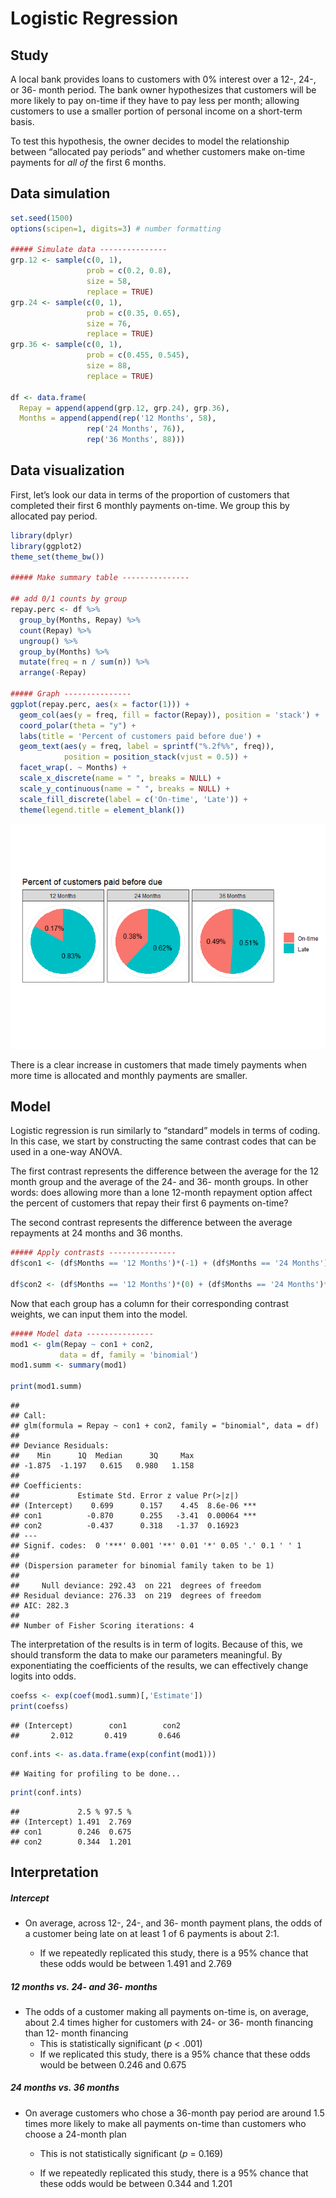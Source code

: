 Logistic Regression
================

## Study

A local bank provides loans to customers with 0% interest over a 12-,
24-, or 36- month period. The bank owner hypothesizes that customers
will be more likely to pay on-time if they have to pay less per month;
allowing customers to use a smaller portion of personal income on a
short-term basis.

To test this hypothesis, the owner decides to model the relationship
between “allocated pay periods” and whether customers make on-time
payments for <i>all of</i> the first 6 months.

## Data simulation

``` r
set.seed(1500)
options(scipen=1, digits=3) # number formatting

##### Simulate data ---------------
grp.12 <- sample(c(0, 1), 
                 prob = c(0.2, 0.8),
                 size = 58,
                 replace = TRUE)
grp.24 <- sample(c(0, 1), 
                 prob = c(0.35, 0.65),
                 size = 76,
                 replace = TRUE)
grp.36 <- sample(c(0, 1), 
                 prob = c(0.455, 0.545),
                 size = 88,
                 replace = TRUE)

df <- data.frame(
  Repay = append(append(grp.12, grp.24), grp.36),
  Months = append(append(rep('12 Months', 58), 
                 rep('24 Months', 76)),
                 rep('36 Months', 88)))
```

## Data visualization

First, let’s look our data in terms of the proportion of customers that
completed their first 6 monthly payments on-time. We group this by
allocated pay period.

``` r
library(dplyr)
library(ggplot2)
theme_set(theme_bw())

##### Make summary table ---------------

## add 0/1 counts by group
repay.perc <- df %>%
  group_by(Months, Repay) %>%
  count(Repay) %>%
  ungroup() %>%
  group_by(Months) %>%
  mutate(freq = n / sum(n)) %>%
  arrange(-Repay)

##### Graph ---------------
ggplot(repay.perc, aes(x = factor(1))) +
  geom_col(aes(y = freq, fill = factor(Repay)), position = 'stack') +
  coord_polar(theta = "y") +
  labs(title = 'Percent of customers paid before due') +
  geom_text(aes(y = freq, label = sprintf("%.2f%%", freq)),
            position = position_stack(vjust = 0.5)) +
  facet_wrap(. ~ Months) +
  scale_x_discrete(name = " ", breaks = NULL) +
  scale_y_continuous(name = " ", breaks = NULL) +
  scale_fill_discrete(label = c('On-time', 'Late')) +
  theme(legend.title = element_blank())
```

![](Logistic_Regression_files/figure-gfm/unnamed-chunk-2-1.png)<!-- -->

There is a clear increase in customers that made timely payments when
more time is allocated and monthly payments are smaller.

## Model

Logistic regression is run similarly to “standard” models in terms of
coding. In this case, we start by constructing the same contrast codes
that can be used in a one-way ANOVA.

The first contrast represents the difference between the average for the
12 month group and the average of the 24- and 36- month groups. In other
words: does allowing more than a lone 12-month repayment option affect
the percent of customers that repay their first 6 payments on-time?

The second contrast represents the difference between the average
repayments at 24 months and 36 months.

``` r
##### Apply contrasts ---------------
df$con1 <- (df$Months == '12 Months')*(-1) + (df$Months == '24 Months')*(0.5) + (df$Months == '36 Months')*(0.5)

df$con2 <- (df$Months == '12 Months')*(0) + (df$Months == '24 Months')*(-0.5) + (df$Months == '36 Months')*(0.5)
```

Now that each group has a column for their corresponding contrast
weights, we can input them into the model.

``` r
##### Model data ---------------
mod1 <- glm(Repay ~ con1 + con2, 
           data = df, family = 'binomial')
mod1.summ <- summary(mod1)

print(mod1.summ)
```

    ## 
    ## Call:
    ## glm(formula = Repay ~ con1 + con2, family = "binomial", data = df)
    ## 
    ## Deviance Residuals: 
    ##    Min      1Q  Median      3Q     Max  
    ## -1.875  -1.197   0.615   0.980   1.158  
    ## 
    ## Coefficients:
    ##             Estimate Std. Error z value Pr(>|z|)    
    ## (Intercept)    0.699      0.157    4.45  8.6e-06 ***
    ## con1          -0.870      0.255   -3.41  0.00064 ***
    ## con2          -0.437      0.318   -1.37  0.16923    
    ## ---
    ## Signif. codes:  0 '***' 0.001 '**' 0.01 '*' 0.05 '.' 0.1 ' ' 1
    ## 
    ## (Dispersion parameter for binomial family taken to be 1)
    ## 
    ##     Null deviance: 292.43  on 221  degrees of freedom
    ## Residual deviance: 276.33  on 219  degrees of freedom
    ## AIC: 282.3
    ## 
    ## Number of Fisher Scoring iterations: 4

The interpretation of the results is in term of logits. Because of this,
we should transform the data to make our parameters meaningful. By
exponentiating the coefficients of the results, we can effectively
change logits into odds.

``` r
coefss <- exp(coef(mod1.summ)[,'Estimate'])
print(coefss)
```

    ## (Intercept)        con1        con2 
    ##       2.012       0.419       0.646

``` r
conf.ints <- as.data.frame(exp(confint(mod1)))
```

    ## Waiting for profiling to be done...

``` r
print(conf.ints)
```

    ##             2.5 % 97.5 %
    ## (Intercept) 1.491  2.769
    ## con1        0.246  0.675
    ## con2        0.344  1.201

## Interpretation

##### Intercept

  - On average, across 12-, 24-, and 36- month payment plans, the odds
    of a customer being late on at least 1 of 6 payments is about 2:1.
    
      - If we repeatedly replicated this study, there is a 95% chance
        that these odds would be between 1.491 and 2.769

##### 12 months vs. 24- and 36- months

  - The odds of a customer making all payments on-time is, on average,
    about 2.4 times higher for customers with 24- or 36- month financing
    than 12- month financing
      - This is statistically significant (<i>p</i> \< .001)
      - If we replicated this study, there is a 95% chance that these
        odds would be between 0.246 and 0.675

##### 24 months vs. 36 months

  - On average customers who chose a 36-month pay period are around 1.5
    times more likely to make all payments on-time than customers who
    choose a 24-month plan
    
      - This is not statistically significant (<i>p</i> = 0.169)
    
      - If we repeatedly replicated this study, there is a 95% chance
        that these odds would be between 0.344 and 1.201
